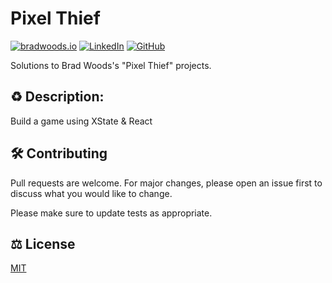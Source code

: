 # Pixel Thief

[![bradwoods.io](https://img.shields.io/badge/Brad_Woods-bradwoods.io-a435f0.svg?style=flat&logo=react&logoColor=white)](https://thief.bradwoods.io/)
[![LinkedIn](https://img.shields.io/badge/r0mm4k-LinkedIn-5087B2.svg?style=flat&logo=linkedin)](https://linkedin.com/in/r0mm4k)
[![GitHub](https://img.shields.io/badge/r0mm4k-GitHub-lightgrey.svg?style=flat&logo=github)](https://github.com/r0mm4k)

Solutions to Brad Woods's "Pixel Thief" projects.

## ♻️ Description:

Build a game using XState & React

## 🛠 Contributing

Pull requests are welcome. For major changes, please open an issue first to discuss what you would like to change.

Please make sure to update tests as appropriate.

## ⚖️ License

[MIT](https://choosealicense.com/licenses/mit/)
